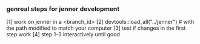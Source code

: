 ### genreal steps for jenner development
[1] work on jenner in a <branch_id>
[2] devtools::load_all("../jenner") # with the path modified to match your computer
[3] test if changes in the first step work
[4] step 1-3 interactively until good


